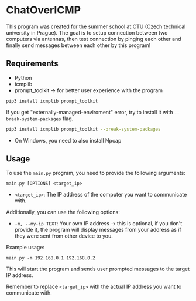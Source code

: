 # ChatOverICMP

This program was created for the summer school at CTU (Czech technical university in Prague). The goal is to setup connection between two computers via antennas, then test connection by pinging each other and finally send messages between each other by this program!

## Requirements

- Python
- icmplib
- prompt_toolkit -> for better user experience with the program

```bash
pip3 install icmplib prompt_toolkit
```

If you get "externally-managed-enviroment" error, try to install it with `--break-system-packages` flag.
```bash
pip3 install icmplib prompt_toolkit --break-system-packages
```

- On Windows, you need to also install Npcap

## Usage

To use the `main.py` program, you need to provide the following arguments:

```
main.py [OPTIONS] <target_ip>
```

- `<target_ip>`: The IP address of the computer you want to communicate with.

Additionally, you can use the following options:

- `-m, --my-ip TEXT`: Your own IP address -> this is optional, if you don't provide it, the program will display messages from your address as if they were sent from other device to you.

Example usage:

```
main.py -m 192.168.0.1 192.168.0.2
```

This will start the program and sends user prompted messages to the target IP address.

Remember to replace `<target_ip>` with the actual IP address you want to communicate with.